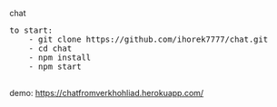 chat



<pre>
to start:
	- git clone https://github.com/ihorek7777/chat.git 
	- cd chat
	- npm install
	- npm start

</pre>



demo: https://chatfromverkhohliad.herokuapp.com/
